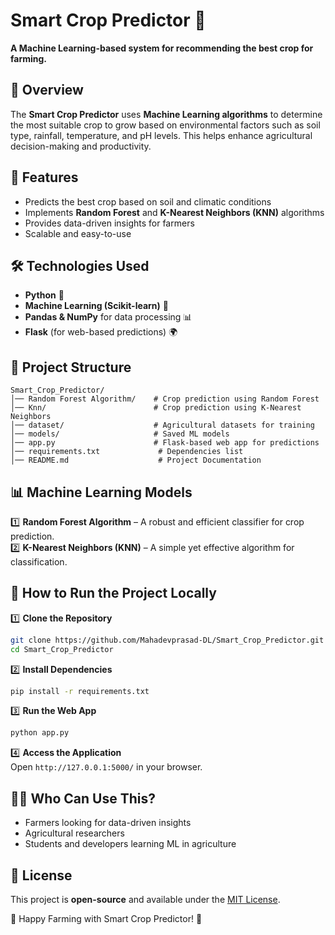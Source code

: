 # Smart Crop Predictor 🌱

**A Machine Learning-based system for recommending the best crop for farming.**

## 📌 Overview
The **Smart Crop Predictor** uses **Machine Learning algorithms** to determine the most suitable crop to grow based on environmental factors such as soil type, rainfall, temperature, and pH levels. This helps enhance agricultural decision-making and productivity.

## 🚀 Features
- Predicts the best crop based on soil and climatic conditions
- Implements **Random Forest** and **K-Nearest Neighbors (KNN)** algorithms
- Provides data-driven insights for farmers
- Scalable and easy-to-use

## 🛠 Technologies Used
- **Python** 🐍
- **Machine Learning (Scikit-learn)** 🤖
- **Pandas & NumPy** for data processing 📊
- **Flask** (for web-based predictions) 🌍


## 📂 Project Structure
```
Smart_Crop_Predictor/
│── Random Forest Algorithm/    # Crop prediction using Random Forest
│── Knn/                        # Crop prediction using K-Nearest Neighbors
│── dataset/                    # Agricultural datasets for training
│── models/                     # Saved ML models
│── app.py                      # Flask-based web app for predictions
│── requirements.txt             # Dependencies list
│── README.md                    # Project Documentation
```

## 📊 Machine Learning Models
1️⃣ **Random Forest Algorithm** – A robust and efficient classifier for crop prediction.  
2️⃣ **K-Nearest Neighbors (KNN)** – A simple yet effective algorithm for classification.

## 🏁 How to Run the Project Locally
1️⃣ **Clone the Repository**  
```bash
git clone https://github.com/Mahadevprasad-DL/Smart_Crop_Predictor.git
cd Smart_Crop_Predictor
```
2️⃣ **Install Dependencies**  
```bash
pip install -r requirements.txt
```
3️⃣ **Run the Web App**  
```bash
python app.py
```
4️⃣ **Access the Application**  
Open `http://127.0.0.1:5000/` in your browser.

## 👨‍🌾 Who Can Use This?
- Farmers looking for data-driven insights  
- Agricultural researchers  
- Students and developers learning ML in agriculture  

## 📜 License
This project is **open-source** and available under the [MIT License](LICENSE).  

🚀 Happy Farming with Smart Crop Predictor! 🌾

